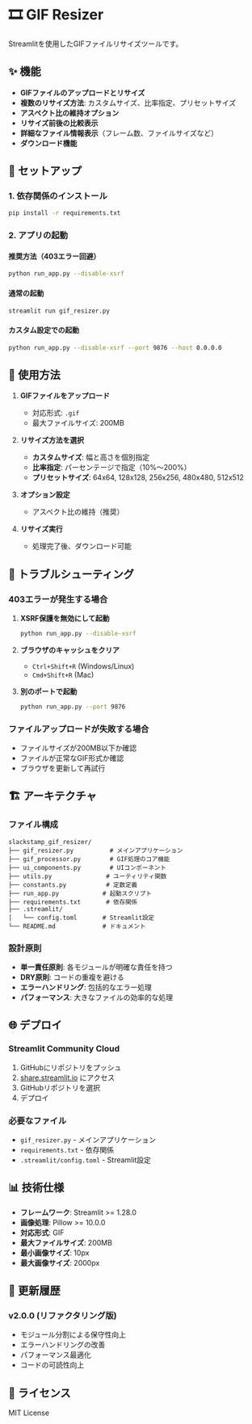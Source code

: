 # 🎞️ GIF Resizer

Streamlitを使用したGIFファイルリサイズツールです。

## ✨ 機能

- **GIFファイルのアップロードとリサイズ**
- **複数のリサイズ方法**: カスタムサイズ、比率指定、プリセットサイズ
- **アスペクト比の維持オプション**
- **リサイズ前後の比較表示**
- **詳細なファイル情報表示**（フレーム数、ファイルサイズなど）
- **ダウンロード機能**

## 🚀 セットアップ

### 1. 依存関係のインストール

```bash
pip install -r requirements.txt
```

### 2. アプリの起動

#### 推奨方法（403エラー回避）
```bash
python run_app.py --disable-xsrf
```

#### 通常の起動
```bash
streamlit run gif_resizer.py
```

#### カスタム設定での起動
```bash
python run_app.py --disable-xsrf --port 9876 --host 0.0.0.0
```

## 📖 使用方法

1. **GIFファイルをアップロード**
   - 対応形式: `.gif`
   - 最大ファイルサイズ: 200MB

2. **リサイズ方法を選択**
   - **カスタムサイズ**: 幅と高さを個別指定
   - **比率指定**: パーセンテージで指定（10%〜200%）
   - **プリセットサイズ**: 64x64, 128x128, 256x256, 480x480, 512x512

3. **オプション設定**
   - アスペクト比の維持（推奨）

4. **リサイズ実行**
   - 処理完了後、ダウンロード可能

## 🔧 トラブルシューティング

### 403エラーが発生する場合

1. **XSRF保護を無効にして起動**
   ```bash
   python run_app.py --disable-xsrf
   ```

2. **ブラウザのキャッシュをクリア**
   - `Ctrl+Shift+R` (Windows/Linux)
   - `Cmd+Shift+R` (Mac)

3. **別のポートで起動**
   ```bash
   python run_app.py --port 9876
   ```

### ファイルアップロードが失敗する場合

- ファイルサイズが200MB以下か確認
- ファイルが正常なGIF形式か確認
- ブラウザを更新して再試行

## 🏗️ アーキテクチャ

### ファイル構成
```
slackstamp_gif_resizer/
├── gif_resizer.py          # メインアプリケーション
├── gif_processor.py        # GIF処理のコア機能
├── ui_components.py        # UIコンポーネント
├── utils.py               # ユーティリティ関数
├── constants.py           # 定数定義
├── run_app.py            # 起動スクリプト
├── requirements.txt       # 依存関係
├── .streamlit/
│   └── config.toml       # Streamlit設定
└── README.md             # ドキュメント
```

### 設計原則
- **単一責任原則**: 各モジュールが明確な責任を持つ
- **DRY原則**: コードの重複を避ける
- **エラーハンドリング**: 包括的なエラー処理
- **パフォーマンス**: 大きなファイルの効率的な処理

## 🌐 デプロイ

### Streamlit Community Cloud

1. GitHubにリポジトリをプッシュ
2. [share.streamlit.io](https://share.streamlit.io) にアクセス
3. GitHubリポジトリを選択
4. デプロイ

### 必要なファイル

- `gif_resizer.py` - メインアプリケーション
- `requirements.txt` - 依存関係
- `.streamlit/config.toml` - Streamlit設定

## 📊 技術仕様

- **フレームワーク**: Streamlit >= 1.28.0
- **画像処理**: Pillow >= 10.0.0
- **対応形式**: GIF
- **最大ファイルサイズ**: 200MB
- **最小画像サイズ**: 10px
- **最大画像サイズ**: 2000px

## 🔄 更新履歴

### v2.0.0 (リファクタリング版)
- モジュール分割による保守性向上
- エラーハンドリングの改善
- パフォーマンス最適化
- コードの可読性向上

## 📄 ライセンス

MIT License 